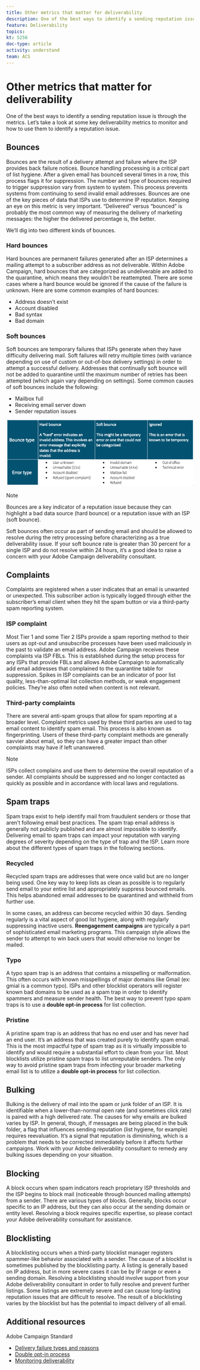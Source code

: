 ```yaml
---
title: Other metrics that matter for deliverability
description: One of the best ways to identify a sending reputation issue is through the metrics. Understand which key deliverability metrics to monitor and how to use them to identify a reputation issue.
feature: Deliverability
topics: 
kt: 5256
doc-type: article
activity: understand
team: ACS
---
```


# Other metrics that matter for deliverability

One of the best ways to identify a sending reputation issue is through the metrics. Let’s take a look at some key deliverability metrics to monitor and how to use them to identify a reputation issue.

## Bounces

Bounces are the result of a delivery attempt and failure where the ISP provides back failure notices. Bounce handling processing is a critical part of list hygiene. After a given email has bounced several times in a row, this process flags it for suppression. The number and type of bounces required to trigger suppression vary from system to system. This process prevents systems from continuing to send invalid email addresses. Bounces are one of the key pieces of data that ISPs use to determine IP reputation. Keeping an eye on this metric is very important. “Delivered” versus “bounced” is probably the most common way of measuring the delivery of marketing messages: the higher the delivered percentage is, the better.

We’ll dig into two different kinds of bounces.

### Hard bounces

Hard bounces are permanent failures generated after an ISP determines a mailing attempt to a subscriber address as not deliverable. Within Adobe Campaign, hard bounces that are categorized as undeliverable are added to the quarantine, which means they wouldn’t be reattempted. There are some cases where a hard bounce would be ignored if the cause of the failure is unknown.
Here are some common examples of hard bounces:

* Address doesn’t exist
* Account disabled
* Bad syntax
* Bad domain
  
### Soft bounces

Soft bounces are temporary failures that ISPs generate when they have difficulty delivering mail. Soft failures will retry multiple times (with variance depending on use of custom or out-of-box delivery settings) in order to attempt a successful delivery. Addresses that continually soft bounce will not be added to quarantine until the maximum number of retries has been attempted (which again vary depending on settings). Some common causes of soft bounces include the following:

* Mailbox full
* Receiving email server down
* Sender reputation issues

![bounce types](assets/bounce-types.png)

>[!NOTE]
>
>Bounces are a key indicator of a reputation issue because they can highlight a bad data source (hard bounce) or a reputation issue with an ISP (soft bounce).
>
>Soft bounces often occur as part of sending email and should be allowed to resolve during the retry processing before characterizing as a true deliverability issue. If your soft bounce rate is greater than 30 percent for a single ISP and do not resolve within 24 hours, it’s a good idea to raise a concern with your Adobe Campaign deliverability consultant.

## Complaints

Complaints are registered when a user indicates that an email is unwanted or unexpected. This subscriber action is typically logged through either the subscriber’s email client when they hit the spam button or via a third-party spam reporting system.

### ISP complaint

Most Tier 1 and some Tier 2 ISPs provide a spam reporting method to their users as opt-out and unsubscribe processes have been used maliciously in the past to validate an email address. Adobe Campaign receives these complaints via ISP FBLs. This is established during the setup process for any ISPs that provide FBLs and allows Adobe Campaign to automatically add email addresses that complained to the quarantine table for suppression. Spikes in ISP complaints can be an indicator of poor list quality, less-than-optimal list collection methods, or weak engagement policies. They’re also often noted when content is not relevant.

### Third-party complaints

There are several anti-spam groups that allow for spam reporting at a broader level. Complaint metrics used by these third parties are used to tag email content to identify spam email. This process is also known as fingerprinting. Users of these third-party complaint methods are generally savvier about email, so they can have a greater impact than other complaints may have if left unanswered.

>[!NOTE]
>
>ISPs collect complains and use them to determine the overall reputation of a sender. All complaints should be suppressed and no longer contacted as quickly as possible and in accordance with local laws and regulations.

## Spam traps

Spam traps exist to help identify mail from fraudulent senders or those that aren’t following email best practices. The spam trap email address is generally not publicly published and are almost impossible to identify. Delivering email to spam traps can impact your reputation with varying degrees of severity depending on the type of trap and the ISP. Learn more about the different types of spam traps in the following sections.

### Recycled

Recycled spam traps are addresses that were once valid but are no longer being used. One key way to keep lists as clean as possible is to regularly send email to your entire list and appropriately suppress bounced emails. This helps abandoned email addresses to be quarantined and withheld from further use.

In some cases, an address can become recycled within 30 days. Sending regularly is a vital aspect of good list hygiene, along with regularly suppressing inactive users. **Reengagement campaigns** are typically a part of sophisticated email marketing programs. This campaign style allows the sender to attempt to win back users that would otherwise no longer be mailed.

### Typo

A typo spam trap is an address that contains a misspelling or malformation. This often occurs with known misspellings of major domains like Gmail (ex: gmial is a common typo). ISPs and other blocklist operators will register known bad domains to be used as a spam trap in order to identify spammers and measure sender health. The best way to prevent typo spam traps is to use a **double opt-in process** for list collection.

### Pristine

A pristine spam trap is an address that has no end user and has never had an end user. It’s an address that was created purely to identify spam email. This is the most impactful type of spam trap as it is virtually impossible to identify and would require a substantial effort to clean from your list. Most blocklists utilize pristine spam traps to list unreputable senders. The only way to avoid pristine spam traps from infecting your broader marketing email list is to utilize a **double opt-in process** for list collection.

## Bulking

Bulking is the delivery of mail into the spam or junk folder of an ISP. It is identifiable when a lower-than-normal open rate (and sometimes click rate) is paired with a high delivered rate. The causes for why emails are bulked varies by ISP. In general, though, if messages are being placed in the bulk folder, a flag that influences sending reputation (list hygiene, for example) requires reevaluation. It’s a signal that reputation is diminishing, which is a problem that needs to be corrected immediately before it affects further campaigns. Work with your Adobe deliverability consultant to remedy any bulking issues depending on your situation.

## Blocking

A block occurs when spam indicators reach proprietary ISP thresholds and the ISP begins to block mail (noticeable through bounced mailing attempts) from a sender. There are various types of blocks. Generally, blocks occur specific to an IP address, but they can also occur at the sending domain or entity level. Resolving a block requires specific expertise, so please contact your Adobe deliverability consultant for assistance.

## Blocklisting

A blocklisting occurs when a third-party blocklist manager registers spammer-like behavior associated with a sender. The cause of a blocklist is sometimes published by the blocklisting party. A listing is generally based on IP address, but in more severe cases it can be by IP range or even a sending domain. Resolving a blocklisting should involve support from your Adobe deliverability consultant in order to fully resolve and prevent further listings. Some listings are extremely severe and can cause long-lasting reputation issues that are difficult to resolve. The result of a blocklisting varies by the blocklist but has the potential to impact delivery of all email.

## Additional resources

Adobe Campaign Standard
* [Delivery failure types and reasons](https://experienceleague.adobe.com/docs/campaign-standard/using/testing-and-sending/monitoring-messages/understanding-delivery-failures.html?lang=en#delivery-failure-types-and-reasons)
* [Double opt-in process](https://experienceleague.adobe.com/docs/campaign-standard/using/communication-channels/landing-pages/setting-up-a-double-opt-in-process.html?lang=en#communication-channels)
* [Monitoring deliverability](https://experienceleague.adobe.com/docs/campaign-standard/using/testing-and-sending/managing-deliverability/monitor-deliverability.html)

